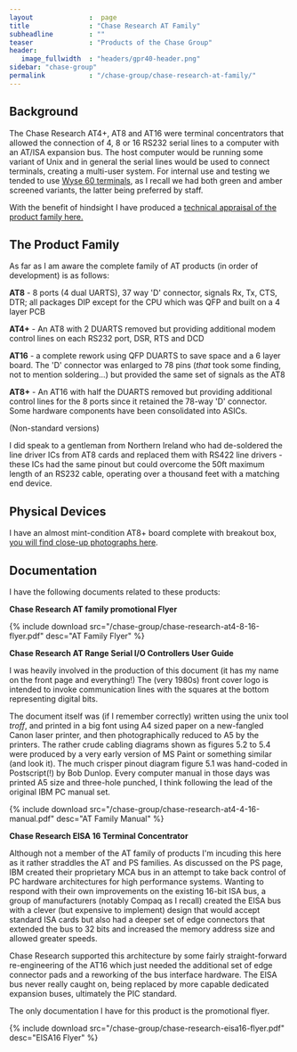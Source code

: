 ```yaml
---
layout              :  page
title               : "Chase Research AT Family"
subheadline         : ""
teaser              : "Products of the Chase Group"
header:
   image_fullwidth  : "headers/gpr40-header.png"
sidebar: "chase-group"
permalink           : "/chase-group/chase-research-at-family/"
---
```


## Background

The Chase Research AT4+, AT8 and AT16 were terminal concentrators that allowed
the connection of 4, 8 or 16 RS232 serial lines to a computer with an AT/ISA
expansion bus. The host computer would be running some variant of Unix and in
general the serial lines would be used to connect terminals, creating a
multi-user system. For internal use and testing we tended to use
[Wyse 60 terminals](https://terminals-wiki.org/wiki/index.php/Wyse_WY-60), as I recall
we had both green and amber screened variants, the latter being preferred by
staff.

With the benefit of hindsight I have produced a
[technical appraisal of the product family here.](/chase-group/chase-at-family-technical-appraisal/)

## The Product Family

As far as I am aware the complete family of AT products (in order of development) is as follows:

**AT8** - 8 ports (4 dual UARTS), 37 way 'D' connector, signals Rx, Tx, CTS,
DTR; all packages DIP except for the CPU which was QFP and built on a 4 layer
PCB

**AT4+** - An AT8 with 2 DUARTS removed but providing additional modem control
lines on each RS232 port, DSR, RTS and DCD

**AT16** - a complete rework using QFP DUARTS to save space and a 6 layer
board. The 'D' connector was enlarged to 78 pins (_that_ took some finding, not
to mention soldering...) but provided the same set of signals as the AT8

**AT8+** - An AT16 with half the DUARTS removed but providing additional
control lines for the 8 ports since it retained the 78-way 'D' connector. Some
hardware components have been consolidated into ASICs.

(Non-standard versions)

I did speak to a gentleman from Northern Ireland who had de-soldered the line
driver ICs from AT8 cards and replaced them with RS422 line drivers - these ICs
had the same pinout but could overcome the 50ft maximum length of an RS232
cable, operating over a thousand feet with a matching end device.

## Physical Devices

I have an almost mint-condition AT8+ board complete with breakout box,
[you will find close-up photographs here](/chase-group/at8-gallery/).

## Documentation

I have the following documents related to these products:

**Chase Research AT family promotional Flyer**

{% include download src="/chase-group/chase-research-at4-8-16-flyer.pdf" desc="AT Family Flyer" %}

**Chase Research AT Range Serial I/O Controllers User Guide**

I was heavily involved in the production of this document (it has my name on
the front page and everything!) The (very 1980s) front cover logo is intended
to invoke communication lines with the squares at the bottom representing
digital bits.

The document itself was (if I remember correctly) written using the unix tool
_troff_, and printed in a big font using A4 sized paper on a new-fangled Canon
laser printer, and then photographically reduced to A5 by the printers. The
rather crude cabling diagrams shown as figures 5.2 to 5.4 were produced by a
very early version of MS Paint or something similar (and look it). The much
crisper pinout diagram figure 5.1 was hand-coded in Postscript(!) by Bob
Dunlop. Every computer manual in those days was printed A5 size and three-hole
punched, I think following the lead of the original IBM PC manual set.

{% include download src="/chase-group/chase-research-at4-4-16-manual.pdf" desc="AT Family Manual" %}

**Chase Research EISA 16 Terminal Concentrator**

Although not a member of the AT family of products I'm incuding this here as it
rather straddles the AT and PS families. As discussed on the PS page, IBM
created their proprietary MCA bus in an attempt to take back control of PC
hardware architectures for high performance systems. Wanting to respond with
their own improvements on the existing 16-bit ISA bus, a group of manufacturers
(notably Compaq as I recall) created the EISA bus with a clever (but expensive
to implement) design that would accept standard ISA cards but also had a deeper
set of edge connectors that extended the bus to 32 bits and increased the
memory address size and allowed greater speeds.

Chase Research supported this architecture by some fairly straight-forward
re-engineering of the AT16 which just needed the additional set of edge
connector pads and a reworking of the bus interface hardware. The EISA bus
never really caught on, being replaced by more capable dedicated expansion
buses, ultimately the PIC standard.

The only documentation I have for this product is the promotional flyer.

{% include download src="/chase-group/chase-research-eisa16-flyer.pdf" desc="EISA16 Flyer" %}
